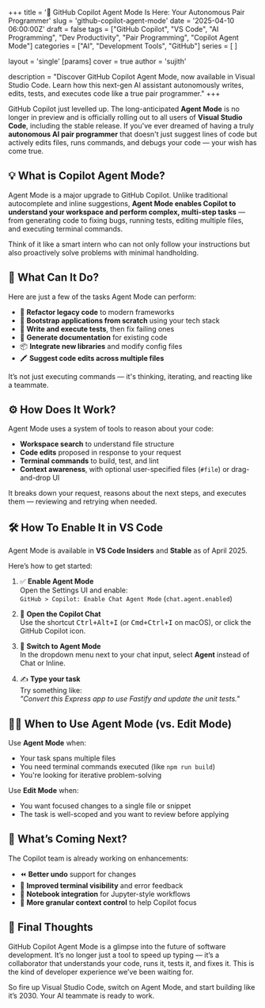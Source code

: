 +++
title = '🤖 GitHub Copilot Agent Mode Is Here: Your Autonomous Pair Programmer'
slug = 'github-copilot-agent-mode'
date = '2025-04-10 06:00:00Z'
draft = false
tags = ["GitHub Copilot", "VS Code", "AI Programming", "Dev Productivity", "Pair Programming", "Copilot Agent Mode"]
categories = ["AI", "Development Tools", "GitHub"]
series = [ ]

layout = 'single'
[params]
    cover = true
    author = 'sujith'

description = "Discover GitHub Copilot Agent Mode, now available in Visual Studio Code. Learn how this next-gen AI assistant autonomously writes, edits, tests, and executes code like a true pair programmer."
+++

GitHub Copilot just levelled up. The long-anticipated **Agent Mode** is no longer in preview and is officially rolling out to all users of **Visual Studio Code**, including the stable release. If you've ever dreamed of having a truly **autonomous AI pair programmer** that doesn't just suggest lines of code but actively edits files, runs commands, and debugs your code — your wish has come true.

## 💡 What is Copilot Agent Mode?

Agent Mode is a major upgrade to GitHub Copilot. Unlike traditional autocomplete and inline suggestions, **Agent Mode enables Copilot to understand your workspace and perform complex, multi-step tasks** — from generating code to fixing bugs, running tests, editing multiple files, and executing terminal commands.

Think of it like a smart intern who can not only follow your instructions but also proactively solve problems with minimal handholding.

## 🧠 What Can It Do?

Here are just a few of the tasks Agent Mode can perform:

- 🔧 **Refactor legacy code** to modern frameworks  
- 🚀 **Bootstrap applications from scratch** using your tech stack  
- 🧪 **Write and execute tests**, then fix failing ones  
- 📄 **Generate documentation** for existing code  
- 📦 **Integrate new libraries** and modify config files  
- 🖍️ **Suggest code edits across multiple files**

It’s not just executing commands — it's thinking, iterating, and reacting like a teammate.

## ⚙️ How Does It Work?

Agent Mode uses a system of tools to reason about your code:

- **Workspace search** to understand file structure
- **Code edits** proposed in response to your request
- **Terminal commands** to build, test, and lint
- **Context awareness**, with optional user-specified files (`#file`) or drag-and-drop UI

It breaks down your request, reasons about the next steps, and executes them — reviewing and retrying when needed.

## 🛠️ How To Enable It in VS Code

Agent Mode is available in **VS Code Insiders** and **Stable** as of April 2025.

Here’s how to get started:

1. ✅ **Enable Agent Mode**  
   Open the Settings UI and enable:  
   `GitHub > Copilot: Enable Chat Agent Mode` (`chat.agent.enabled`)

2. 💬 **Open the Copilot Chat**  
   Use the shortcut <kbd>Ctrl+Alt+I</kbd> (or <kbd>Cmd+Ctrl+I</kbd> on macOS), or click the GitHub Copilot icon.

3. 🔄 **Switch to Agent Mode**  
   In the dropdown menu next to your chat input, select **Agent** instead of Chat or Inline.

4. ✍️ **Type your task**  
   Try something like:  
   _"Convert this Express app to use Fastify and update the unit tests."_

## 🤹‍♀️ When to Use Agent Mode (vs. Edit Mode)

Use **Agent Mode** when:

- Your task spans multiple files
- You need terminal commands executed (like `npm run build`)
- You're looking for iterative problem-solving

Use **Edit Mode** when:

- You want focused changes to a single file or snippet
- The task is well-scoped and you want to review before applying

## 🚧 What’s Coming Next?

The Copilot team is already working on enhancements:

- ⏪ **Better undo** support for changes
- 🧱 **Improved terminal visibility** and error feedback
- 📓 **Notebook integration** for Jupyter-style workflows
- 🧠 **More granular context control** to help Copilot focus

## 📎 Final Thoughts

GitHub Copilot Agent Mode is a glimpse into the future of software development. It’s no longer just a tool to speed up typing — it’s a collaborator that understands your code, runs it, tests it, and fixes it. This is the kind of developer experience we’ve been waiting for.

So fire up Visual Studio Code, switch on Agent Mode, and start building like it’s 2030. Your AI teammate is ready to work.

